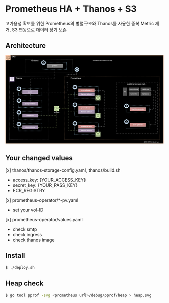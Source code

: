 # Prometheus HA + Thanos + S3
고가용성 확보를 위한 Prometheus의 병렬구조와 Thanos를 사용한 중복 Metric 제거, S3 연동으로 데이터 장기 보존

## Architecture
![](./yieon-prometheus-ha.svg)

## Your changed values

[x] thanos/thanos-storage-config.yaml, thanos/build.sh
  - access_key: {YOUR_ACCESS_KEY} 
  - secret_key: {YOUR_PASS_KEY}
  - ECR_REGISTRY

[x] prometheus-operator/*-pv.yaml
  - set your vol-ID

[x] prometheus-operator/values.yaml
  - check smtp
  - check ingress
  - check thanos image

## Install
```bash
$ ./deploy.sh
```

## Heap check
```bash
$ go tool pprof -svg <prometheus url>/debug/pprof/heap > heap.svg
```